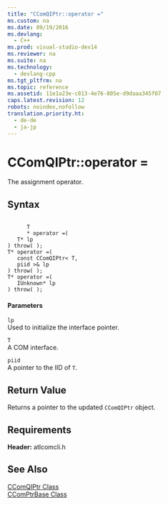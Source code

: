 ```yaml
---
title: "CComQIPtr::operator ="
ms.custom: na
ms.date: 09/19/2016
ms.devlang: 
  - C++
ms.prod: visual-studio-dev14
ms.reviewer: na
ms.suite: na
ms.technology: 
  - devlang-cpp
ms.tgt_pltfrm: na
ms.topic: reference
ms.assetid: 11e1a23e-c013-4e76-805e-d9daaa345f07
caps.latest.revision: 12
robots: noindex,nofollow
translation.priority.ht: 
  - de-de
  - ja-jp
---
```

# CComQIPtr::operator =
The assignment operator.  
  
## Syntax  
  
```  
  
      T  
      * operator =(  
   T* lp   
) throw( );  
T* operator =(  
   const CComQIPtr< T,  
   piid >& lp   
) throw( );  
T* operator =(  
   IUnknown* lp   
) throw( );  
```  
  
#### Parameters  
 `lp`  
 Used to initialize the interface pointer.  
  
 `T`  
 A COM interface.  
  
 `piid`  
 A pointer to the IID of `T`.  
  
## Return Value  
 Returns a pointer to the updated `CComQIPtr` object.  
  
## Requirements  
 **Header:** atlcomcli.h  
  
## See Also  
 [CComQIPtr Class](../vs140/CComQIPtr-Class.md)   
 [CComPtrBase Class](../vs140/CComPtrBase-Class.md)